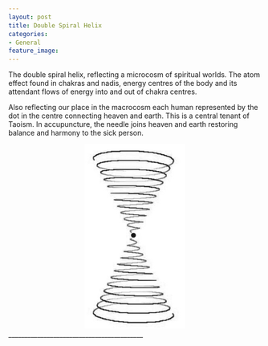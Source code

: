 ```yaml
---
layout: post
title: Double Spiral Helix
categories:
- General
feature_image: 
---
```

The double spiral helix, reflecting a microcosm of spiritual worlds. The atom effect found in chakras and nadis, energy centres of the body and its attendant flows of energy into and out of chakra centres. 

Also reflecting our place in the macrocosm each human represented by the dot in the centre connecting heaven and earth. This is a central tenant of Taoism. In accupuncture, the needle joins heaven and earth restoring balance and harmony to the sick person. 

<center>
	<img src="/images/double-spiral.jpg" width="200">
</center>
__________________________________________		
